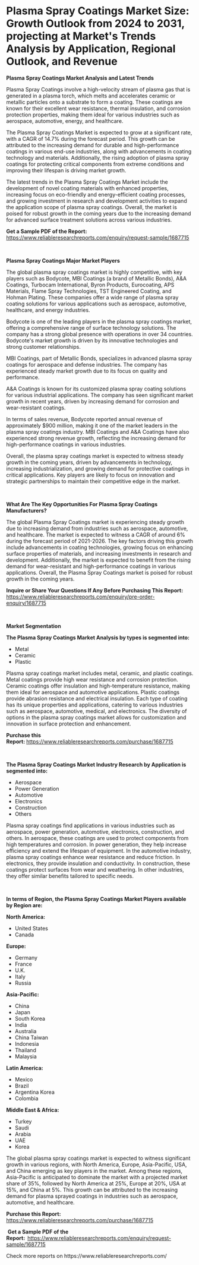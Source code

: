 <p><h1>Plasma Spray Coatings Market Size: Growth Outlook from 2024 to 2031, projecting at Market's Trends Analysis by Application, Regional Outlook, and Revenue</h1></p><p><strong>Plasma Spray Coatings Market Analysis and Latest Trends</strong></p>
<p><p>Plasma Spray Coatings involve a high-velocity stream of plasma gas that is generated in a plasma torch, which melts and accelerates ceramic or metallic particles onto a substrate to form a coating. These coatings are known for their excellent wear resistance, thermal insulation, and corrosion protection properties, making them ideal for various industries such as aerospace, automotive, energy, and healthcare.</p><p>The Plasma Spray Coatings Market is expected to grow at a significant rate, with a CAGR of 14.7% during the forecast period. This growth can be attributed to the increasing demand for durable and high-performance coatings in various end-use industries, along with advancements in coating technology and materials. Additionally, the rising adoption of plasma spray coatings for protecting critical components from extreme conditions and improving their lifespan is driving market growth.</p><p>The latest trends in the Plasma Spray Coatings Market include the development of novel coating materials with enhanced properties, increasing focus on eco-friendly and energy-efficient coating processes, and growing investment in research and development activities to expand the application scope of plasma spray coatings. Overall, the market is poised for robust growth in the coming years due to the increasing demand for advanced surface treatment solutions across various industries.</p></p>
<p><strong>Get a Sample PDF of the Report:&nbsp;</strong> <a href="https://www.reliableresearchreports.com/enquiry/request-sample/1687715">https://www.reliableresearchreports.com/enquiry/request-sample/1687715</a></p>
<p>&nbsp;</p>
<p><strong>Plasma Spray Coatings Major Market Players</strong></p>
<p><p>The global plasma spray coatings market is highly competitive, with key players such as Bodycote, MBI Coatings (a brand of Metallic Bonds), A&A Coatings, Turbocam International, Byron Products, Eurocoating, APS Materials, Flame Spray Technologies, TST Engineered Coating, and Hohman Plating. These companies offer a wide range of plasma spray coating solutions for various applications such as aerospace, automotive, healthcare, and energy industries.</p><p>Bodycote is one of the leading players in the plasma spray coatings market, offering a comprehensive range of surface technology solutions. The company has a strong global presence with operations in over 34 countries. Bodycote's market growth is driven by its innovative technologies and strong customer relationships.</p><p>MBI Coatings, part of Metallic Bonds, specializes in advanced plasma spray coatings for aerospace and defense industries. The company has experienced steady market growth due to its focus on quality and performance.</p><p>A&A Coatings is known for its customized plasma spray coating solutions for various industrial applications. The company has seen significant market growth in recent years, driven by increasing demand for corrosion and wear-resistant coatings.</p><p>In terms of sales revenue, Bodycote reported annual revenue of approximately $900 million, making it one of the market leaders in the plasma spray coatings industry. MBI Coatings and A&A Coatings have also experienced strong revenue growth, reflecting the increasing demand for high-performance coatings in various industries.</p><p>Overall, the plasma spray coatings market is expected to witness steady growth in the coming years, driven by advancements in technology, increasing industrialization, and growing demand for protective coatings in critical applications. Key players are likely to focus on innovation and strategic partnerships to maintain their competitive edge in the market.</p></p>
<p>&nbsp;</p>
<p><strong>What Are The Key Opportunities For Plasma Spray Coatings Manufacturers?</strong></p>
<p><p>The global Plasma Spray Coatings market is experiencing steady growth due to increasing demand from industries such as aerospace, automotive, and healthcare. The market is expected to witness a CAGR of around 6% during the forecast period of 2021-2026. The key factors driving this growth include advancements in coating technologies, growing focus on enhancing surface properties of materials, and increasing investments in research and development. Additionally, the market is expected to benefit from the rising demand for wear-resistant and high-performance coatings in various applications. Overall, the Plasma Spray Coatings market is poised for robust growth in the coming years.</p></p>
<p><strong>Inquire or Share Your Questions If Any Before Purchasing This Report:</strong> <a href="https://www.reliableresearchreports.com/enquiry/pre-order-enquiry/1687715">https://www.reliableresearchreports.com/enquiry/pre-order-enquiry/1687715</a></p>
<p>&nbsp;</p>
<p><strong>Market Segmentation</strong></p>
<p><strong>The Plasma Spray Coatings Market Analysis by types is segmented into:</strong></p>
<p><ul><li>Metal</li><li>Ceramic</li><li>Plastic</li></ul></p>
<p><p>Plasma spray coatings market includes metal, ceramic, and plastic coatings. Metal coatings provide high wear resistance and corrosion protection. Ceramic coatings offer insulation and high-temperature resistance, making them ideal for aerospace and automotive applications. Plastic coatings provide abrasion resistance and electrical insulation. Each type of coating has its unique properties and applications, catering to various industries such as aerospace, automotive, medical, and electronics. The diversity of options in the plasma spray coatings market allows for customization and innovation in surface protection and enhancement.</p></p>
<p><strong>Purchase this Report:&nbsp;</strong><a href="https://www.reliableresearchreports.com/purchase/1687715">https://www.reliableresearchreports.com/purchase/1687715</a></p>
<p>&nbsp;</p>
<p><strong>The Plasma Spray Coatings Market Industry Research by Application is segmented into:</strong></p>
<p><ul><li>Aerospace</li><li>Power Generation</li><li>Automotive</li><li>Electronics</li><li>Construction</li><li>Others</li></ul></p>
<p><p>Plasma spray coatings find applications in various industries such as aerospace, power generation, automotive, electronics, construction, and others. In aerospace, these coatings are used to protect components from high temperatures and corrosion. In power generation, they help increase efficiency and extend the lifespan of equipment. In the automotive industry, plasma spray coatings enhance wear resistance and reduce friction. In electronics, they provide insulation and conductivity. In construction, these coatings protect surfaces from wear and weathering. In other industries, they offer similar benefits tailored to specific needs.</p></p>
<p>&nbsp;</p>
<p><strong>In terms of Region, the Plasma Spray Coatings Market Players available by Region are:</strong></p>
<p>
    <p> <strong> North America: </strong>
        <ul>
            <li>United States</li>
            <li>Canada</li>
        </ul>
        </p> 
    <p> <strong> Europe: </strong>
        <ul>
            <li>Germany</li>
            <li>France</li>
            <li>U.K.</li>
            <li>Italy</li>
            <li>Russia</li>
        </ul>
        </p> 
    <p> <strong> Asia-Pacific: </strong>
        <ul>
            <li>China</li>
            <li>Japan</li>
            <li>South Korea</li>
            <li>India</li>
            <li>Australia</li>
            <li>China Taiwan</li>
            <li>Indonesia</li>
            <li>Thailand</li>
            <li>Malaysia</li>
        </ul>
        </p> 
    <p> <strong> Latin America: </strong>
        <ul>
            <li>Mexico</li>
            <li>Brazil</li>
            <li>Argentina Korea</li>
            <li>Colombia</li>
        </ul>
        </p> 
    <p> <strong> Middle East & Africa: </strong>
        <ul>
            <li>Turkey</li>
            <li>Saudi</li>
            <li>Arabia</li>
            <li>UAE</li>
            <li>Korea</li>
        </ul>
    </p>
    </p>
<p><p>The global plasma spray coatings market is expected to witness significant growth in various regions, with North America, Europe, Asia-Pacific, USA, and China emerging as key players in the market. Among these regions, Asia-Pacific is anticipated to dominate the market with a projected market share of 35%, followed by North America at 25%, Europe at 20%, USA at 15%, and China at 5%. This growth can be attributed to the increasing demand for plasma sprayed coatings in industries such as aerospace, automotive, and healthcare.</p></p>
<p><strong>Purchase this Report: </strong><a href="https://www.reliableresearchreports.com/purchase/1687715">https://www.reliableresearchreports.com/purchase/1687715</a></p>
<p>&nbsp;<strong>Get a Sample PDF of the Report:&nbsp;&nbsp;</strong><a href="https://www.reliableresearchreports.com/enquiry/request-sample/1687715">https://www.reliableresearchreports.com/enquiry/request-sample/1687715</a></p>
<p><strong></strong></p>
<p>Check more reports on https://www.reliableresearchreports.com/</p>
